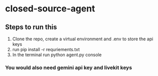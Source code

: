# closed-source-agent

## Steps to run this
1. Clone the repo, create a virtual environment and .env to store the api keys
2. run pip install -r requriements.txt
3. In the terminal run python agent.py console

### You would also need gemini api key and livekit keys
